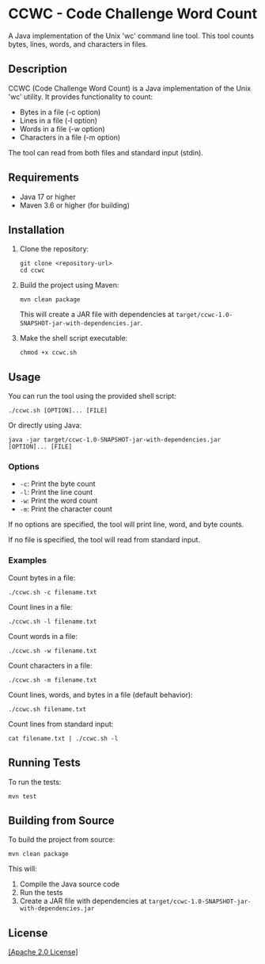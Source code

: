 # CCWC - Code Challenge Word Count

A Java implementation of the Unix 'wc' command line tool. This tool counts bytes, lines, words, and characters in files.

## Description

CCWC (Code Challenge Word Count) is a Java implementation of the Unix 'wc' utility. It provides functionality to count:
- Bytes in a file (-c option)
- Lines in a file (-l option)
- Words in a file (-w option)
- Characters in a file (-m option)

The tool can read from both files and standard input (stdin).

## Requirements

- Java 17 or higher
- Maven 3.6 or higher (for building)

## Installation

1. Clone the repository:
   ```
   git clone <repository-url>
   cd ccwc
   ```

2. Build the project using Maven:
   ```
   mvn clean package
   ```

   This will create a JAR file with dependencies at `target/ccwc-1.0-SNAPSHOT-jar-with-dependencies.jar`.

3. Make the shell script executable:
   ```
   chmod +x ccwc.sh
   ```

## Usage

You can run the tool using the provided shell script:

```
./ccwc.sh [OPTION]... [FILE]
```

Or directly using Java:

```
java -jar target/ccwc-1.0-SNAPSHOT-jar-with-dependencies.jar [OPTION]... [FILE]
```

### Options

- `-c`: Print the byte count
- `-l`: Print the line count
- `-w`: Print the word count
- `-m`: Print the character count

If no options are specified, the tool will print line, word, and byte counts.

If no file is specified, the tool will read from standard input.

### Examples

Count bytes in a file:
```
./ccwc.sh -c filename.txt
```

Count lines in a file:
```
./ccwc.sh -l filename.txt
```

Count words in a file:
```
./ccwc.sh -w filename.txt
```

Count characters in a file:
```
./ccwc.sh -m filename.txt
```

Count lines, words, and bytes in a file (default behavior):
```
./ccwc.sh filename.txt
```

Count lines from standard input:
```
cat filename.txt | ./ccwc.sh -l
```

## Running Tests

To run the tests:

```
mvn test
```

## Building from Source

To build the project from source:

```
mvn clean package
```

This will:
1. Compile the Java source code
2. Run the tests
3. Create a JAR file with dependencies at `target/ccwc-1.0-SNAPSHOT-jar-with-dependencies.jar`

## License

[[Apache 2.0 License]](https://github.com/eriksimundson/JavaCodingChallenges/blob/main/LICENSE#:~:text=LICENSE)
